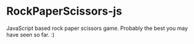 # RockPaperScissors-js
 JavaScript based rock paper scissors game.
 Probably the best you may have seen so far. :)